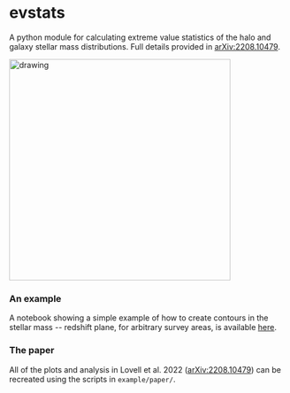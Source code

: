 # evstats
A python module for calculating extreme value statistics of the halo and galaxy stellar mass distributions. Full details provided in [arXiv:2208.10479](https://arxiv.org/abs/2208.10479).

<img src="https://www.christopherlovell.co.uk/images/jwst_evs.png" alt="drawing" width="400"/>

### An example
A notebook showing a simple example of how to create contours in the stellar mass -- redshift plane, for arbitrary survey areas, is available [here](https://nbviewer.org/github/christopherlovell/evstats/blob/main/example/example.ipynb).

### The paper
All of the plots and analysis in Lovell et al. 2022 ([arXiv:2208.10479](https://arxiv.org/abs/2208.10479)) can be recreated using the scripts in `example/paper/`.
